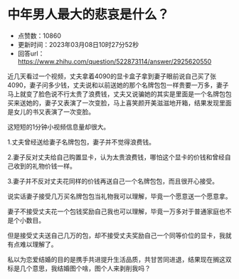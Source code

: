 # 中年男人最大的悲哀是什么？
- 点赞数：10860
- 更新时间：2023年03月08日10时27分52秒
- 回答url：https://www.zhihu.com/question/522873114/answer/2925620550
<body>
 <p data-pid="OMw4qBFd">近几天看过一个视频，丈夫拿着4090的显卡盒子拿到妻子眼前说自己买了张4090，妻子问多少钱，丈夫说和以前送她的那个名牌包包一样贵要一万多，妻子马上就变了脸色说不行太贵了浪费钱，丈夫又说骗她的其实是里面是一个名牌包包买来送她的，妻子又表演了一次变脸，马上喜笑颜开美滋滋地开箱，结果发现里面是女儿的书又表演了一次变脸。</p>
 <p data-pid="x-L359xv">这短短的1分钟小视频信息量却很大。</p>
 <p data-pid="GR6K0AN2">1.丈夫曾经送给妻子名牌包包，妻子并不觉得浪费钱。</p>
 <p data-pid="DxICIdhA">2.妻子反对丈夫给自己购置显卡，认为太贵浪费钱，哪怕这个显卡的价钱和曾经自己收到的礼物价钱一样。</p>
 <p data-pid="VhfEPpBU">3.妻子并不反对丈夫花同样的价钱再送自己一个名牌包包，而且很开心接受。</p>
 <p data-pid="YXDlwvHz">说实话妻子接受几万买名牌包包当礼物我可以理解，毕竟一个愿意送一个愿意拿。</p>
 <p data-pid="GHQgNuTd">妻子不接受丈夫花一个包钱奖励自己我也可以理解，毕竟一万多对于普通家庭也不是个小数目。</p>
 <p data-pid="XNLYcTYT">但是接受丈夫送自己几万的包，却不接受丈夫奖励自己一个同等价位的显卡，我就有点难以理解了。</p>
 <p data-pid="0ZlX8M-c">私以为恋爱结婚的目的是携手共进提升生活品质，共甘苦同进退，结果现在搁这双标是几个意思，我结婚图个啥，图个人来剥削我吗？</p>
</body>